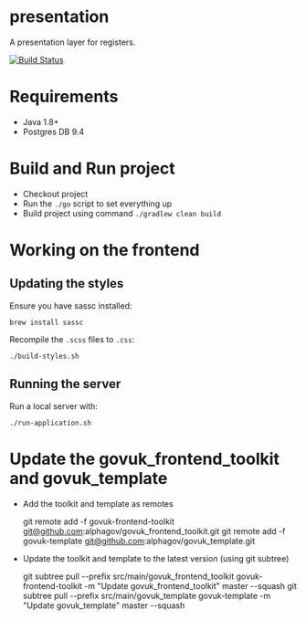 # presentation

A presentation layer for registers.

[![Build Status](https://travis-ci.org/openregister/presentation.svg?branch=master)](https://travis-ci.org/openregister/presentation)

# Requirements

- Java 1.8+
- Postgres DB 9.4

# Build and Run project

- Checkout project 
- Run the `./go` script to set everything up
- Build project using command `./gradlew clean build` 

# Working on the frontend

## Updating the styles

Ensure you have sassc installed:

    brew install sassc

Recompile the `.scss` files to `.css`:

    ./build-styles.sh

## Running the server

Run a local server with:

    ./run-application.sh

# Update the govuk_frontend_toolkit and govuk_template

- Add the toolkit and template as remotes

    git remote add -f govuk-frontend-toolkit git@github.com:alphagov/govuk_frontend_toolkit.git
    git remote add -f govuk-template git@github.com:alphagov/govuk_template.git

- Update the toolkit and template to the latest version (using git subtree)

    git subtree pull --prefix src/main/govuk_frontend_toolkit govuk-frontend-toolkit -m "Update govuk_frontend_toolkit" master --squash
    git subtree pull --prefix src/main/govuk_template govuk-template -m "Update govuk_template" master --squash
